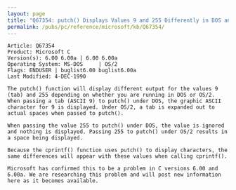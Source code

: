 ```yaml
---
layout: page
title: "Q67354: putch() Displays Values 9 and 255 Differently in DOS and OS/2"
permalink: /pubs/pc/reference/microsoft/kb/Q67354/
---
```


	Article: Q67354
	Product: Microsoft C
	Version(s): 6.00 6.00a | 6.00 6.00a
	Operating System: MS-DOS     | OS/2
	Flags: ENDUSER | buglist6.00 buglist6.00a
	Last Modified: 4-DEC-1990
	
	The putch() function will display different output for the values 9
	(tab) and 255 depending on whether you are running in DOS or OS/2.
	When passing a tab (ASCII 9) to putch() under DOS, the graphic ASCII
	character for 9 is displayed. Under OS/2, a tab is expanded out to
	actual spaces when passed to putch().
	
	When passing the value 255 to putch() under DOS, the value is ignored
	and nothing is displayed. Passing 255 to putch() under OS/2 results in
	a space being displayed.
	
	Because the cprintf() function uses putch() to display characters, the
	same differences will appear with these values when calling cprintf().
	
	Microsoft has confirmed this to be a problem in C versions 6.00 and
	6.00a. We are researching this problem and will post new information
	here as it becomes available.
